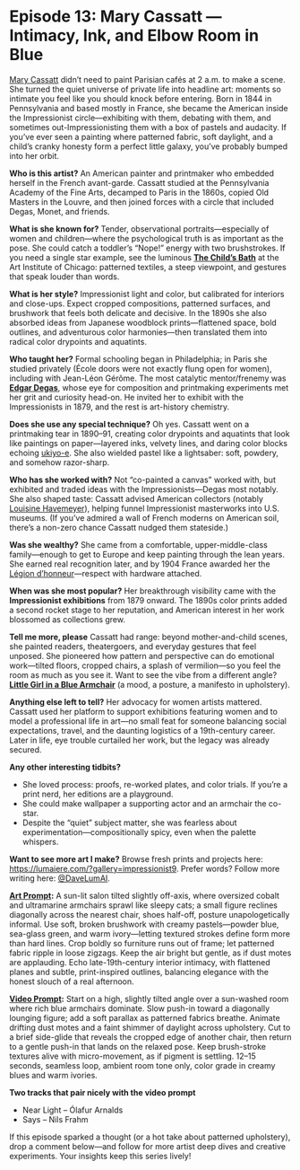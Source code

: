 # Episode 13: Mary Cassatt — Intimacy, Ink, and Elbow Room in Blue

[Mary Cassatt](https://www.britannica.com/biography/Mary-Cassatt) didn’t need to paint Parisian cafés at 2 a.m. to make a scene. She turned the quiet universe of private life into headline art: moments so intimate you feel like you should knock before entering. Born in 1844 in Pennsylvania and based mostly in France, she became the American inside the Impressionist circle—exhibiting with them, debating with them, and sometimes out-Impressionisting them with a box of pastels and audacity. If you’ve ever seen a painting where patterned fabric, soft daylight, and a child’s cranky honesty form a perfect little galaxy, you’ve probably bumped into her orbit. 

**Who is this artist?**
An American painter and printmaker who embedded herself in the French avant-garde. Cassatt studied at the Pennsylvania Academy of the Fine Arts, decamped to Paris in the 1860s, copied Old Masters in the Louvre, and then joined forces with a circle that included Degas, Monet, and friends. 

**What is she known for?**
Tender, observational portraits—especially of women and children—where the psychological truth is as important as the pose. She could catch a toddler’s “Nope!” energy with two brushstrokes. If you need a single star example, see the luminous **[The Child’s Bath](https://www.artic.edu/artworks/111442/the-childs-bath)** at the Art Institute of Chicago: patterned textiles, a steep viewpoint, and gestures that speak louder than words. 

**What is her style?**
Impressionist light and color, but calibrated for interiors and close-ups. Expect cropped compositions, patterned surfaces, and brushwork that feels both delicate and decisive. In the 1890s she also absorbed ideas from Japanese woodblock prints—flattened space, bold outlines, and adventurous color harmonies—then translated them into radical color drypoints and aquatints. 

**Who taught her?**
Formal schooling began in Philadelphia; in Paris she studied privately (École doors were not exactly flung open for women), including with Jean-Léon Gérôme. The most catalytic mentor/frenemy was **[Edgar Degas](https://medium.com/@DaveLumAI/edgar-degas-the-ballets-tough-love-choreographer-of-paint-8c9ac0948d77)**, whose eye for composition and printmaking experiments met her grit and curiosity head-on. He invited her to exhibit with the Impressionists in 1879, and the rest is art-history chemistry.

**Does she use any special technique?**
Oh yes. Cassatt went on a printmaking tear in 1890–91, creating color drypoints and aquatints that look like paintings on paper—layered inks, velvety lines, and daring color blocks echoing [ukiyo-e](https://chatgpt.com/share/68bd9494-6034-8010-b2fb-e104fc483aeb). She also wielded pastel like a lightsaber: soft, powdery, and somehow razor-sharp. 

**Who has she worked with?**
Not “co-painted a canvas” worked with, but exhibited and traded ideas with the Impressionists—Degas most notably. She also shaped taste: Cassatt advised American collectors (notably [Louisine Havemeyer](https://chatgpt.com/share/68bd96b4-ef30-8010-b3e6-59213c2041a9)), helping funnel Impressionist masterworks into U.S. museums. (If you’ve admired a wall of French moderns on American soil, there’s a non-zero chance Cassatt nudged them stateside.) 

**Was she wealthy?**
She came from a comfortable, upper-middle-class family—enough to get to Europe and keep painting through the lean years. She earned real recognition later, and by 1904 France awarded her the [Légion d’honneur](https://chatgpt.com/share/68bd9785-10f4-8010-8447-d49e2b228906)—respect with hardware attached. 

**When was she most popular?**
Her breakthrough visibility came with the **Impressionist exhibitions** from 1879 onward. The 1890s color prints added a second rocket stage to her reputation, and American interest in her work blossomed as collections grew.

**Tell me more, please**
Cassatt had range: beyond mother-and-child scenes, she painted readers, theatergoers, and everyday gestures that feel unposed. She pioneered how pattern and perspective can do emotional work—tilted floors, cropped chairs, a splash of vermilion—so you feel the room as much as you see it. Want to see the vibe from a different angle? **[Little Girl in a Blue Armchair](https://www.nga.gov/artworks/61368-little-girl-blue-armchair)** (a mood, a posture, a manifesto in upholstery). 

**Anything else left to tell?**
Her advocacy for women artists mattered. Cassatt used her platform to support exhibitions featuring women and to model a professional life in art—no small feat for someone balancing social expectations, travel, and the daunting logistics of a 19th-century career. Later in life, eye trouble curtailed her work, but the legacy was already secured.

**Any other interesting tidbits?**
- She loved process: proofs, re-worked plates, and color trials. If you’re a print nerd, her editions are a playground.
- She could make wallpaper a supporting actor and an armchair the co-star.
- Despite the “quiet” subject matter, she was fearless about experimentation—compositionally spicy, even when the palette whispers.

**Want to see more art I make?**
Browse fresh prints and projects here: https://lumaiere.com/?gallery=impressionist9.
Prefer words? Follow more writing here: [@DaveLumAI](https://medium.com/@DaveLumAI).

**[Art Prompt](https://lumaiere.com/?gallery=impressionist9):**
A sun-lit salon tilted slightly off-axis, where oversized cobalt and ultramarine armchairs sprawl like sleepy cats; a small figure reclines diagonally across the nearest chair, shoes half-off, posture unapologetically informal. Use soft, broken brushwork with creamy pastels—powder blue, sea-glass green, and warm ivory—letting textured strokes define form more than hard lines. Crop boldly so furniture runs out of frame; let patterned fabric ripple in loose zigzags. Keep the air bright but gentle, as if dust motes are applauding. Echo late-19th-century interior intimacy, with flattened planes and subtle, print-inspired outlines, balancing elegance with the honest slouch of a real afternoon.

**[Video Prompt](https://www.tiktok.com/@davelumai/video/7547362608072969503):**
Start on a high, slightly tilted angle over a sun-washed room where rich blue armchairs dominate. Slow push-in toward a diagonally lounging figure; add a soft parallax as patterned fabrics breathe. Animate drifting dust motes and a faint shimmer of daylight across upholstery. Cut to a brief side-glide that reveals the cropped edge of another chair, then return to a gentle push-in that lands on the relaxed pose. Keep brush-stroke textures alive with micro-movement, as if pigment is settling. 12–15 seconds, seamless loop, ambient room tone only, color grade in creamy blues and warm ivories.

**Two tracks that pair nicely with the video prompt**
- Near Light – Ólafur Arnalds
- Says – Nils Frahm

If this episode sparked a thought (or a hot take about patterned upholstery), drop a comment below—and follow for more artist deep dives and creative experiments. Your insights keep this series lively!
